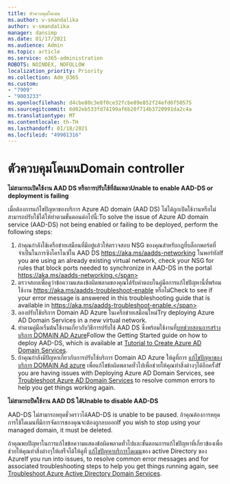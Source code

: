 ```yaml
---
title: ตัวควบคุมโดเมน
ms.author: v-smandalika
author: v-smandalika
manager: dansimp
ms.date: 01/17/2021
ms.audience: Admin
ms.topic: article
ms.service: o365-administration
ROBOTS: NOINDEX, NOFOLLOW
localization_priority: Priority
ms.collection: Adm_O365
ms.custom:
- "7909"
- "9003233"
ms.openlocfilehash: d4cbe80c3e8f0ce32fcbe89e852f24efd6f50575
ms.sourcegitcommit: 6d02eb533fd74199af6b20f714b3720991da2c4a
ms.translationtype: MT
ms.contentlocale: th-TH
ms.lasthandoff: 01/18/2021
ms.locfileid: "49901316"
---
```

# <a name="domain-controller"></a><span data-ttu-id="437ed-102">ตัวควบคุมโดเมน</span><span class="sxs-lookup"><span data-stu-id="437ed-102">Domain controller</span></span>

<span data-ttu-id="437ed-103">**ไม่สามารถเปิดใช้งาน AAD DS หรือการปรับใช้ที่ล้มเหลว**</span><span class="sxs-lookup"><span data-stu-id="437ed-103">**Unable to enable AAD-DS or deployment is failing**</span></span>

<span data-ttu-id="437ed-104">เมื่อต้องการแก้ไขปัญหาของบริการ Azure AD domain (AAD DS) ไม่ได้ถูกเปิดใช้งานหรือไม่สามารถปรับใช้ได้ให้ทำตามขั้นตอนต่อไปนี้:</span><span class="sxs-lookup"><span data-stu-id="437ed-104">To solve the issue of Azure AD domain service (AAD-DS) not being enabled or failing to be deployed, perform the following steps:</span></span>

1. <span data-ttu-id="437ed-105">ถ้าคุณกำลังใช้เครือข่ายเสมือนที่มีอยู่แล้วให้ตรวจสอบ NSG ของคุณสำหรับกฎที่บล็อกพอร์ตที่จำเป็นในการซิงโครไนซ์ใน AAD DS https://aka.ms/aadds-networking ในพอร์ทัล</span><span class="sxs-lookup"><span data-stu-id="437ed-105">If you are using an already existing virtual network, check your NSG for rules that block ports needed to synchronize in AAD-DS in the portal https://aka.ms/aadds-networking.</span></span>
2. <span data-ttu-id="437ed-106">ตรวจสอบเพื่อดูว่าข้อความแสดงข้อผิดพลาดของคุณได้รับคำตอบในคู่มือการแก้ไขปัญหานี้ที่พร้อมใช้งาน  https://aka.ms/aadds-troubleshoot-enable หรือไม่</span><span class="sxs-lookup"><span data-stu-id="437ed-106">Check to see if your error message is answered in this troubleshooting guide that is available in  https://aka.ms/aadds-troubleshoot-enable.</span></span>
3. <span data-ttu-id="437ed-107">ลองปรับใช้บริการ Domain AD Azure ในเครือข่ายเสมือนใหม่</span><span class="sxs-lookup"><span data-stu-id="437ed-107">Try deploying Azure AD Domain Services in a new virtual network.</span></span>
4. <span data-ttu-id="437ed-108">ทำตามคู่มือเริ่มต้นใช้งานเกี่ยวกับวิธีการปรับใช้ AAD DS ซึ่งพร้อมใช้งานที่[บทช่วยสอนการสร้างบริการ DOMAIN AD Azure](https://docs.microsoft.com/azure/active-directory-domain-services/tutorial-create-instance)</span><span class="sxs-lookup"><span data-stu-id="437ed-108">Follow the Getting Started guide on how to deploy AAD-DS, which is available at [Tutorial to Create Azure AD Domain Services](https://docs.microsoft.com/azure/active-directory-domain-services/tutorial-create-instance).</span></span>
5. <span data-ttu-id="437ed-109">ถ้าคุณกำลังมีปัญหาเกี่ยวกับการปรับใช้บริการ Domain AD Azure ให้ดูที่การ [แก้ไขปัญหาของบริการ DOMAIN Ad azure](https://docs.microsoft.com/azure/active-directory-domain-services/troubleshoot) เพื่อแก้ไขข้อผิดพลาดทั่วไปเพื่อช่วยให้คุณทำสิ่งต่างๆได้อีกครั้ง</span><span class="sxs-lookup"><span data-stu-id="437ed-109">If you are having issues with Deploying Azure AD Domain Services, see [Troubleshoot Azure AD Domain Services](https://docs.microsoft.com/azure/active-directory-domain-services/troubleshoot) to resolve common errors to help you get things working again.</span></span> 

<span data-ttu-id="437ed-110">**ไม่สามารถปิดใช้งาน AAD DS ได้**</span><span class="sxs-lookup"><span data-stu-id="437ed-110">**Unable to disable AAD-DS**</span></span>

<span data-ttu-id="437ed-111">AAD-DS ไม่สามารถหยุดชั่วคราวได้</span><span class="sxs-lookup"><span data-stu-id="437ed-111">AAD-DS is unable to be paused.</span></span> <span data-ttu-id="437ed-112">ถ้าคุณต้องการหยุดการใช้โดเมนที่มีการจัดการของคุณจะต้องถูกลบออก</span><span class="sxs-lookup"><span data-stu-id="437ed-112">If you wish to stop using your managed domain, it must be deleted.</span></span>

<span data-ttu-id="437ed-113">ถ้าคุณพบปัญหาในการแก้ไขข้อความแสดงข้อผิดพลาดทั่วไปและขั้นตอนการแก้ไขปัญหาที่เกี่ยวข้องเพื่อช่วยให้คุณทำสิ่งต่างๆให้เสร็จได้ให้ดูที่ [แก้ไขปัญหาบริการโดเมน](https://docs.microsoft.com/azure/active-directory-domain-services/troubleshoot)ของ active Directory ของ Azure</span><span class="sxs-lookup"><span data-stu-id="437ed-113">If you run into issues, to resolve common error messages and for associated troubleshooting steps to help you get things running again, see [Troubleshoot Azure Active Directory Domain Services](https://docs.microsoft.com/azure/active-directory-domain-services/troubleshoot).</span></span>
